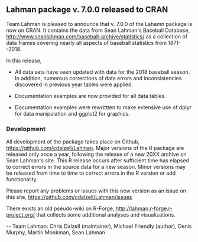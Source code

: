 ## Lahman package v. 7.0.0 released to CRAN

Team Lahman is pleased to announce that v. 7.0.0 of the Lahamn package is now
on CRAN.  It contains the data from Sean Lahman's Baseball Database,
http://www.seanlahman.com/baseball-archive/statistics/
as a collection of data frames covering nearly all aspects of baseball
statistics from 1871--2018.

In this release,

* All data sets have veen updated with data for the 2018 baseball season.  In
  addition, numerous corrections of data errors and inconsistencies discovered
  in previous year tables were applied.

* Documentation examples are now provided for all data tables.

* Documentation examples were rewrittten to make extensive use of dplyr for data manipulation
  and ggplot2 for graphics.

### Development

All development of the package takes place on Github, https://github.com/cdalzell/Lahman.
Major versions of the R package are released only once a year, following the release of a
new 20XX archive on Sean Lahman's site.  This R release occurs after sufficient time has 
elapsed to correct errors in the source data for a new season. Minor versions may be 
released from time to time to correct errors in the R version or add functionality.

Please report any problems or issues with this new version as an issue on this site,
https://github.com/cdalzell/Lahman/issues

There exists an old pseudo-wiki on R-Forge, http://lahman.r-forge.r-project.org/ that
collects some additional analyses and visualizations.

-- Team Lahman: Chris Dalzell (maintainer), Michael Friendly (author), Denis Murphy, Martin Monkman, Sean Lahman
